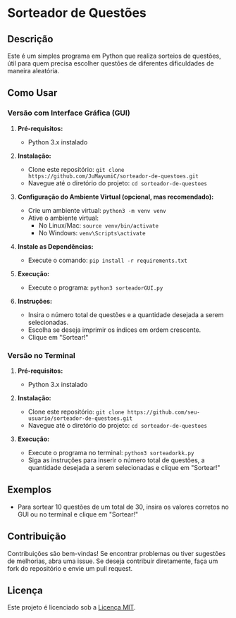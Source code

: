 # Sorteador de Questões

## Descrição
Este é um simples programa em Python que realiza sorteios de questões, útil para quem precisa escolher questões de diferentes dificuldades de maneira aleatória.

## Como Usar

### Versão com Interface Gráfica (GUI)

1. **Pré-requisitos:**
   - Python 3.x instalado

2. **Instalação:**
   - Clone este repositório: `git clone https://github.com/JuMayumiC/sorteador-de-questoes.git`
   - Navegue até o diretório do projeto: `cd sorteador-de-questoes`

3. **Configuração do Ambiente Virtual (opcional, mas recomendado):**
   - Crie um ambiente virtual: `python3 -m venv venv`
   - Ative o ambiente virtual:
     - No Linux/Mac: `source venv/bin/activate`
     - No Windows: `venv\Scripts\activate`

4. **Instale as Dependências:**
   - Execute o comando: `pip install -r requirements.txt`

5. **Execução:**
   - Execute o programa: `python3 sorteadorGUI.py`

6. **Instruções:**
   - Insira o número total de questões e a quantidade desejada a serem selecionadas.
   - Escolha se deseja imprimir os índices em ordem crescente.
   - Clique em "Sortear!"

### Versão no Terminal

1. **Pré-requisitos:**
   - Python 3.x instalado

2. **Instalação:**
   - Clone este repositório: `git clone https://github.com/seu-usuario/sorteador-de-questoes.git`
   - Navegue até o diretório do projeto: `cd sorteador-de-questoes`

3. **Execução:**
   - Execute o programa no terminal: `python3 sorteadorkk.py`
   - Siga as instruções para inserir o número total de questões, a quantidade desejada a serem selecionadas e clique em "Sortear!"

## Exemplos
- Para sortear 10 questões de um total de 30, insira os valores corretos no GUI ou no terminal e clique em "Sortear!"

## Contribuição
Contribuições são bem-vindas! Se encontrar problemas ou tiver sugestões de melhorias, abra uma issue. Se deseja contribuir diretamente, faça um fork do repositório e envie um pull request.

## Licença
Este projeto é licenciado sob a [Licença MIT](LICENSE.txt).

